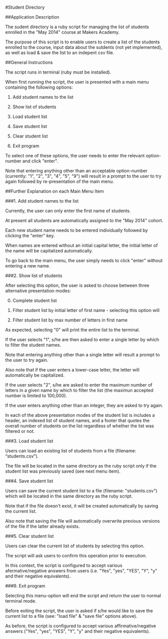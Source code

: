 
#Student Directory

##Application Description

The sudent directory is a ruby script for managing the list of students enrolled in the "May 2014" course at Makers Academy.

The purpose of this script is to enable users to create a list of the students enrolled to the course, input data about the sutdents (not yet implemented), as well as load & save the list to an indepent csv file.


##General Instructions

The script runs in terminal (ruby must be installed).

When first running the script, the user is presented with a main menu containing the following options:

1. Add student names to the list

2. Show list of students

3. Load student list

4. Save student list

5. Clear student list

9. Exit program

To select one of these options, the user needs to enter the relevant option-number and click "enter". 

Note that entering anything other than an acceptable option-number (currently: "1", "2", "3", "4", "5", "9") will result in a prompt to the user to try again followed by re-presentation of the main menu.


##Further Explanation on each Main Menu Item

###1. Add student names to the list

Currently, the user can only enter the first name of students.

At present all students are automatically assigned to the "May 2014" cohort.

Each new student name needs to be entered individually followed by clicking the "enter" key.

When names are entered without an initial capital letter, the initial letter of the name will be capitalized automatically.

To go back to the main menu, the user simply needs to click "enter" without entering a new name.


###2. Show list of students

After selecting this option, the user is asked to choose between three alternative presentation modes:

0. Complete student list

1. Filter student list by initial letter of first name - selecting this option will 

2. Filter student list by max number of letters in first name

As expected, selecting "0" will print the entire list to the terminal. 

If the user selects "1", s/he are then asked to enter a single letter by which to filter the student names.

Note that entering anything other than a single letter will result a prompt to the user to try again.

Also note that if the user enters a lower-case letter, the letter will automatically be capitalized.

 If the user selects "2", s/he are asked to enter the maximum number of letters in a given name by which to filter the list (the maximun accepted number is limited to 100,000).

 If the user enters anything other than an integer, they are asked to try again.

In each of the above presentation modes of the student list is includes a header, an indexed list of student names, and a footer that quotes the overall number of students on the list regardless of whether the list was filtered or not.


###3. Load student list

Users can load an existing list of students from a file (filename: “students.csv”).

The file will be located in the same directory as the ruby script only if the student list was previously saved (see next menu item).


###4. Save student list

Users can save the current student list to a file (filename: "students.csv") which will be located in the same directory as the ruby script.

Note that if the file doesn't exist, it will be created automatically by saving the current list.

Also note that saving the file will automatically overwrite previous versions of the file if the latter already exists.


###5. Clear student list

Users can clear the current list of students by selecting this option.

The script will ask users to confirm this operation prior to execution.

In this context, the script is configured to accept various afermative/negative answers from users (i.e. "Yes", "yes", "YES", "Y", "y" and their negative equivalents).


###9. Exit program

Selecting this menu-option will end the script and return the user to normal terminal mode.

Before exiting the script, the user is asked if s/he would like to save the current list to a file (see: "load file" & "save file" options above).

As before, the script is configured to accept various affirmative/negative answers ("Yes", "yes", "YES", "Y", "y" and their negative equivalents).
